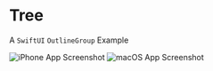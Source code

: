 # Tree

A `SwiftUI` `OutlineGroup` Example

![iPhone App Screenshot](https://github.com/crelies/Tree/tree/main/iPhone.png)
![macOS App Screenshot](https://github.com/crelies/Tree/tree/main/macOS.png)

